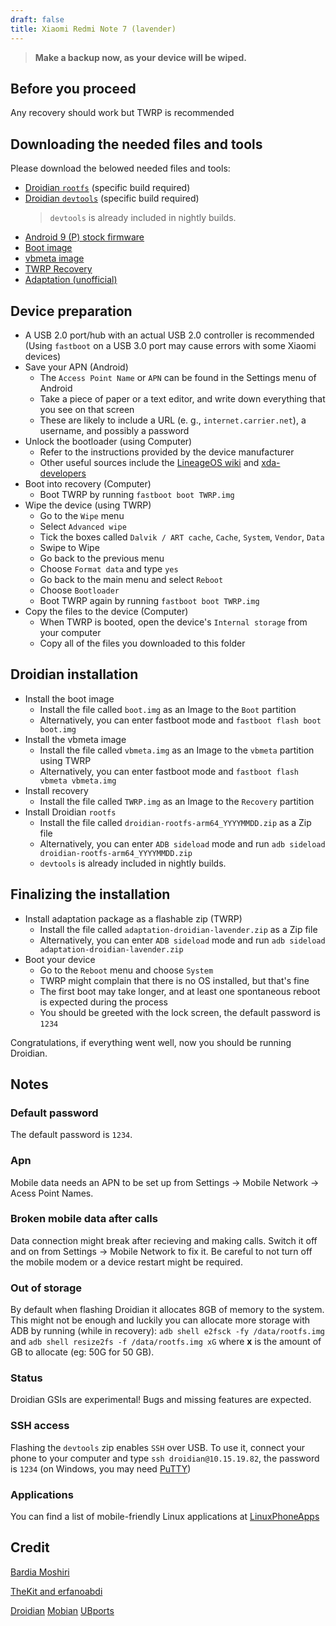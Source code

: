 ```yaml
---
draft: false
title: Xiaomi Redmi Note 7 (lavender)
---
```

> **Make a backup now, as your device will be wiped.**
## Before you proceed
Any recovery should work but TWRP is recommended

## Downloading the needed files and tools
Please download the belowed needed files and tools:
- [Droidian `rootfs`](https://github.com/droidian-images/droidian/releases) (specific build required)
- [Droidian `devtools`](https://github.com/droidian-images/droidian/releases) (specific build required)
    > `devtools` is already included in nightly builds.
- [Android 9 (P) stock firmware](https://xiaomifirmwareupdater.com/miui/lavender/stable/V11.0.6.0.PFGMIXM/)
- [Boot image](https://github.com/droidian-lavender/kernel-xiaomi-lavender/releases/download/images/boot.img)
- [vbmeta image](https://github.com/droidian-lavender/kernel-xiaomi-lavender/releases/download/images/vbmeta.img)
- [TWRP Recovery](https://twrp.me/xiaomi/xiaomiredminote7.html)
- [Adaptation (unofficial)](https://github.com/droidian-lavender/adaptation-droidian-lavender/releases/download/adaptation/adaptation-droidian-lavender.zip)


## Device preparation
- A USB 2.0 port/hub with an actual USB 2.0 controller is recommended (Using `fastboot` on a USB 3.0 port may cause errors with some Xiaomi devices)
- Save your APN (Android)
    - The `Access Point Name` or `APN` can be found in the Settings menu of Android
    - Take a piece of paper or a text editor, and write down everything that you see on that screen
    - These are likely to include a URL (e. g., `internet.carrier.net`), a username, and possibly a password
- Unlock the bootloader (using Computer)
    - Refer to the instructions provided by the device manufacturer
    - Other useful sources include the [LineageOS wiki](https://wiki.lineageos.org/devices/) and [xda-developers](https://www.xda-developers.com/search2/)
- Boot into recovery (Computer)
    - Boot TWRP by running `fastboot boot TWRP.img`
- Wipe the device (using TWRP)
    - Go to the `Wipe` menu
    - Select `Advanced wipe`
    - Tick the boxes called `Dalvik / ART cache`, `Cache`, `System`, `Vendor`, `Data`
    - Swipe to Wipe
    - Go back to the previous menu
    - Choose `Format data` and type `yes`
    - Go back to the main menu and select `Reboot`
    - Choose `Bootloader`
    - Boot TWRP again by running `fastboot boot TWRP.img`
- Copy the files to the device  (Computer)
    - When TWRP is booted, open the device's `Internal storage` from your computer
    - Copy all of the files you downloaded to this folder

## Droidian installation 
- Install the boot image
    - Install the file called `boot.img` as an Image to the `Boot` partition
    - Alternatively, you can enter fastboot mode and `fastboot flash boot boot.img`
- Install the vbmeta image
    - Install the file called `vbmeta.img` as an Image to the `vbmeta` partition using TWRP
    - Alternatively, you can enter fastboot mode and `fastboot flash vbmeta vbmeta.img`
- Install recovery
    - Install the file called `TWRP.img` as an Image to the `Recovery` partition
- Install Droidian `rootfs`
    - Install the file called `droidian-rootfs-arm64_YYYYMMDD.zip` as a Zip file
    - Alternatively, you can enter `ADB sideload` mode and run `adb sideload droidian-rootfs-arm64_YYYYMMDD.zip`
    - `devtools` is already included in nightly builds.

## Finalizing the installation
- Install adaptation package as a flashable zip (TWRP)
    - Install the file called `adaptation-droidian-lavender.zip` as a Zip file
    - Alternatively, you can enter `ADB sideload` mode and run `adb sideload adaptation-droidian-lavender.zip`
- Boot your device
    - Go to the `Reboot` menu and choose `System`
    - TWRP might complain that there is no OS installed, but that's fine
    - The first boot may take longer, and at least one spontaneous reboot is expected during the process
    - You should be greeted with the lock screen, the default password is `1234`

Congratulations, if everything went well, now you should be running Droidian.

## Notes
### Default password
The default password is `1234`.

### Apn
Mobile data needs an APN to be set up from Settings -> Mobile Network -> Acess Point Names.

### Broken mobile data after calls
Data connection might break after recieving and making calls. Switch it off and on from Settings -> Mobile Network to fix it. Be careful to not turn off the mobile modem or a device restart might be required.

### Out of storage
By default when flashing Droidian it allocates 8GB of memory to the system. This might not be enough and luckily you can allocate more storage with ADB by running (while in recovery): `adb shell e2fsck -fy /data/rootfs.img` and `adb shell resize2fs -f /data/rootfs.img xG` where __x__ is the amount of GB to allocate (eg: 50G for 50 GB).

### Status
Droidian GSIs are experimental! Bugs and missing features are expected.

### SSH access
Flashing the `devtools` zip enables `SSH` over USB. To use it, connect your phone to your computer and type `ssh droidian@10.15.19.82`, the password is `1234` (on Windows, you may need [PuTTY](https://www.chiark.greenend.org.uk/~sgtatham/putty/))

### Applications
You can find a list of mobile-friendly Linux applications at [LinuxPhoneApps](https://linuxphoneapps.org/)

## Credit
[Bardia Moshiri](https://bardia.tech)

[TheKit and erfanoabdi](https://gitlab.com/ubports/porting/community-ports/android9/xiaomi-redmi-note-7)

[Droidian](http://droidian.org/) [Mobian](https://mobian-project.org/) [UBports](https://ubuntu-touch.io/)



